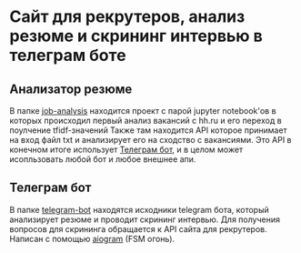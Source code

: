 # Сайт для рекрутеров, анализ резюме и скрининг интервью в телеграм боте
## Анализатор резюме
В папке [job-analysis](job-analysis) находится проект с парой jupyter notebook'ов в которых происходил первый анализ вакансий с hh.ru и его переход в поулчение tfidf-значений
Также там находится API которое принимает на вход файл txt и анализирует его на сходство с вакансиями. Это API в конечном итоге использует [Телеграм бот](telegram-bot), и в целом может исопльзовать любой бот и любое внешнее апи.

## Телеграм бот

В папке [telegram-bot](telegram-bot) находятся исходники telegram бота, который анализирует резюме и проводит скрининг интервью.
Для получения вопросов для скрининга обращается к API сайта для рекрутеров. Написан с помощью [aiogram](https://github.com/aiogram/aiogram) (FSM огонь).
